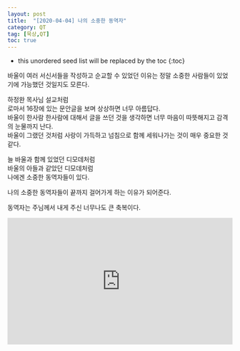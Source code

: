 ```yaml
---
layout: post
title:  "[2020-04-04] 나의 소중한 동역자"
category: QT
tag: [묵상,QT]
toc: true
---
```

* this unordered seed list will be replaced by the toc
{:toc}

바울이 여러 서신서들을 작성하고 순교할 수 있었던 이유는 
정말 소중한 사람들이 있었기에 가능했던 것일지도 모른다.

하정완 목사님 설교처럼 <br/>
로마서 16장에 있는 문안글을 보며 상상하면 너무 아름답다.<br/>
바울이 한사람 한사람에 대해서 글을 쓰던 것을 생각하면
너무 마음이 따뜻해지고 감격의 눈물까지 난다.<br/>
바울이 그랬던 것처럼 사랑이 가득하고 넘침으로 함께 세워나가는 것이 매우 중요한 것 같다.

늘 바울과 함께 있었던 디모데처럼<br/>
바울의 아들과 같았던 디모데처럼<br/>
나에겐 소중한 동역자들이 있다.

나의 소중한 동역자들이 끝까지 걸어가게 하는 이유가 되어준다.

동역자는 주님께서 내게 주신 너무나도 큰 축복이다.

<style>.embed-container { position: relative; padding-bottom: 56.25%; height: 0; overflow: hidden; max-width: 100%; } .embed-container iframe, .embed-container object, .embed-container embed { position: absolute; top: 0; left: 0; width: 100%; height: 100%; }</style><div class='embed-container'><iframe src='https://www.youtube.com/embed//iRAnZW58ugI' frameborder='0' allowfullscreen></iframe></div>